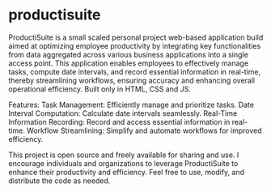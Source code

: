 # productisuite

ProductiSuite is a small scaled personal project web-based application build aimed at optimizing employee productivity by integrating key functionalities from data aggregated across various business applications into a single access point. This application enables employees to effectively manage tasks, compute date intervals, and record essential information in real-time, thereby streamlining workflows, ensuring accuracy and enhancing overall operational efficiency. Built only in HTML, CSS and JS.

Features:
Task Management: Efficiently manage and prioritize tasks.
Date Interval Computation: Calculate date intervals seamlessly.
Real-Time Information Recording: Record and access essential information in real-time.
Workflow Streamlining: Simplify and automate workflows for improved efficiency.

This project is open source and freely available for sharing and use. I encourage individuals and organizations to leverage ProductiSuite to enhance their productivity and efficiency. Feel free to use, modify, and distribute the code as needed.
